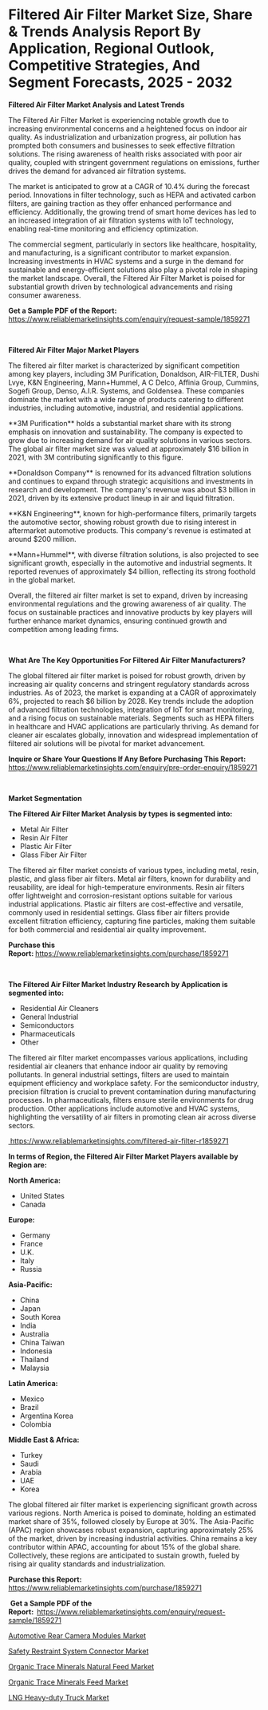 <p><h1>Filtered Air Filter Market Size, Share & Trends Analysis Report By Application, Regional Outlook, Competitive Strategies, And Segment Forecasts, 2025 - 2032</h1></p><p><strong>Filtered Air Filter Market Analysis and Latest Trends</strong></p>
<p><p>The Filtered Air Filter Market is experiencing notable growth due to increasing environmental concerns and a heightened focus on indoor air quality. As industrialization and urbanization progress, air pollution has prompted both consumers and businesses to seek effective filtration solutions. The rising awareness of health risks associated with poor air quality, coupled with stringent government regulations on emissions, further drives the demand for advanced air filtration systems.</p><p>The market is anticipated to grow at a CAGR of 10.4% during the forecast period. Innovations in filter technology, such as HEPA and activated carbon filters, are gaining traction as they offer enhanced performance and efficiency. Additionally, the growing trend of smart home devices has led to an increased integration of air filtration systems with IoT technology, enabling real-time monitoring and efficiency optimization.</p><p>The commercial segment, particularly in sectors like healthcare, hospitality, and manufacturing, is a significant contributor to market expansion. Increasing investments in HVAC systems and a surge in the demand for sustainable and energy-efficient solutions also play a pivotal role in shaping the market landscape. Overall, the Filtered Air Filter Market is poised for substantial growth driven by technological advancements and rising consumer awareness.</p></p>
<p><strong>Get a Sample PDF of the Report:&nbsp;</strong> <a href="https://www.reliablemarketinsights.com/enquiry/request-sample/1859271?utm_campaign=2013&utm_medium=2&utm_source=Github&utm_content=ia&utm_term=05022025&utm_id=filtered-air-filter">https://www.reliablemarketinsights.com/enquiry/request-sample/1859271</a></p>
<p>&nbsp;</p>
<p><strong>Filtered Air Filter Major Market Players</strong></p>
<p><p>The filtered air filter market is characterized by significant competition among key players, including 3M Purification, Donaldson, AIR-FILTER, Dushi Lvye, K&N Engineering, Mann+Hummel, A C Delco, Affinia Group, Cummins, Sogefi Group, Denso, A.I.R. Systems, and Goldensea. These companies dominate the market with a wide range of products catering to different industries, including automotive, industrial, and residential applications.</p><p>**3M Purification** holds a substantial market share with its strong emphasis on innovation and sustainability. The company is expected to grow due to increasing demand for air quality solutions in various sectors. The global air filter market size was valued at approximately $16 billion in 2021, with 3M contributing significantly to this figure.</p><p>**Donaldson Company** is renowned for its advanced filtration solutions and continues to expand through strategic acquisitions and investments in research and development. The company's revenue was about $3 billion in 2021, driven by its extensive product lineup in air and liquid filtration.</p><p>**K&N Engineering**, known for high-performance filters, primarily targets the automotive sector, showing robust growth due to rising interest in aftermarket automotive products. This company's revenue is estimated at around $200 million.</p><p>**Mann+Hummel**, with diverse filtration solutions, is also projected to see significant growth, especially in the automotive and industrial segments. It reported revenues of approximately $4 billion, reflecting its strong foothold in the global market.</p><p>Overall, the filtered air filter market is set to expand, driven by increasing environmental regulations and the growing awareness of air quality. The focus on sustainable practices and innovative products by key players will further enhance market dynamics, ensuring continued growth and competition among leading firms.</p></p>
<p>&nbsp;</p>
<p><strong>What Are The Key Opportunities For Filtered Air Filter Manufacturers?</strong></p>
<p><p>The global filtered air filter market is poised for robust growth, driven by increasing air quality concerns and stringent regulatory standards across industries. As of 2023, the market is expanding at a CAGR of approximately 6%, projected to reach $6 billion by 2028. Key trends include the adoption of advanced filtration technologies, integration of IoT for smart monitoring, and a rising focus on sustainable materials. Segments such as HEPA filters in healthcare and HVAC applications are particularly thriving. As demand for cleaner air escalates globally, innovation and widespread implementation of filtered air solutions will be pivotal for market advancement.</p></p>
<p><strong>Inquire or Share Your Questions If Any Before Purchasing This Report:</strong> <a href="https://www.reliablemarketinsights.com/enquiry/pre-order-enquiry/1859271?utm_campaign=2013&utm_medium=2&utm_source=Github&utm_content=ia&utm_term=05022025&utm_id=filtered-air-filter">https://www.reliablemarketinsights.com/enquiry/pre-order-enquiry/1859271</a></p>
<p>&nbsp;</p>
<p><strong>Market Segmentation</strong></p>
<p><strong>The Filtered Air Filter Market Analysis by types is segmented into:</strong></p>
<p><ul><li>Metal Air Filter</li><li>Resin Air Filter</li><li>Plastic Air Filter</li><li>Glass Fiber Air Filter</li></ul></p>
<p><p>The filtered air filter market consists of various types, including metal, resin, plastic, and glass fiber air filters. Metal air filters, known for durability and reusability, are ideal for high-temperature environments. Resin air filters offer lightweight and corrosion-resistant options suitable for various industrial applications. Plastic air filters are cost-effective and versatile, commonly used in residential settings. Glass fiber air filters provide excellent filtration efficiency, capturing fine particles, making them suitable for both commercial and residential air quality improvement.</p></p>
<p><strong>Purchase this Report:&nbsp;</strong><a href="https://www.reliablemarketinsights.com/purchase/1859271?utm_campaign=2013&utm_medium=2&utm_source=Github&utm_content=ia&utm_term=05022025&utm_id=filtered-air-filter">https://www.reliablemarketinsights.com/purchase/1859271</a></p>
<p>&nbsp;</p>
<p><strong>The Filtered Air Filter Market Industry Research by Application is segmented into:</strong></p>
<p><ul><li>Residential Air Cleaners</li><li>General Industrial</li><li>Semiconductors</li><li>Pharmaceuticals</li><li>Other</li></ul></p>
<p><p>The filtered air filter market encompasses various applications, including residential air cleaners that enhance indoor air quality by removing pollutants. In general industrial settings, filters are used to maintain equipment efficiency and workplace safety. For the semiconductor industry, precision filtration is crucial to prevent contamination during manufacturing processes. In pharmaceuticals, filters ensure sterile environments for drug production. Other applications include automotive and HVAC systems, highlighting the versatility of air filters in promoting clean air across diverse sectors.</p></p>
<p><a href="https://www.reliablemarketinsights.com/filtered-air-filter-r1859271?utm_campaign=2013&utm_medium=2&utm_source=Github&utm_content=ia&utm_term=05022025&utm_id=filtered-air-filter">&nbsp;https://www.reliablemarketinsights.com/filtered-air-filter-r1859271</a></p>
<p><strong>In terms of Region, the Filtered Air Filter Market Players available by Region are:</strong></p>
<p>
    <p> <strong> North America: </strong>
        <ul>
            <li>United States</li>
            <li>Canada</li>
        </ul>
        </p> 
    <p> <strong> Europe: </strong>
        <ul>
            <li>Germany</li>
            <li>France</li>
            <li>U.K.</li>
            <li>Italy</li>
            <li>Russia</li>
        </ul>
        </p> 
    <p> <strong> Asia-Pacific: </strong>
        <ul>
            <li>China</li>
            <li>Japan</li>
            <li>South Korea</li>
            <li>India</li>
            <li>Australia</li>
            <li>China Taiwan</li>
            <li>Indonesia</li>
            <li>Thailand</li>
            <li>Malaysia</li>
        </ul>
        </p> 
    <p> <strong> Latin America: </strong>
        <ul>
            <li>Mexico</li>
            <li>Brazil</li>
            <li>Argentina Korea</li>
            <li>Colombia</li>
        </ul>
        </p> 
    <p> <strong> Middle East & Africa: </strong>
        <ul>
            <li>Turkey</li>
            <li>Saudi</li>
            <li>Arabia</li>
            <li>UAE</li>
            <li>Korea</li>
        </ul>
    </p>
    </p>
<p><p>The global filtered air filter market is experiencing significant growth across various regions. North America is poised to dominate, holding an estimated market share of 35%, followed closely by Europe at 30%. The Asia-Pacific (APAC) region showcases robust expansion, capturing approximately 25% of the market, driven by increasing industrial activities. China remains a key contributor within APAC, accounting for about 15% of the global share. Collectively, these regions are anticipated to sustain growth, fueled by rising air quality standards and industrialization.</p></p>
<p><strong>Purchase this Report: </strong><a href="https://www.reliablemarketinsights.com/purchase/1859271?utm_campaign=2013&utm_medium=2&utm_source=Github&utm_content=ia&utm_term=05022025&utm_id=filtered-air-filter">https://www.reliablemarketinsights.com/purchase/1859271</a></p>
<p>&nbsp;<strong>Get a Sample PDF of the Report:&nbsp;&nbsp;</strong><a href="https://www.reliablemarketinsights.com/enquiry/request-sample/1859271?utm_campaign=2013&utm_medium=2&utm_source=Github&utm_content=ia&utm_term=05022025&utm_id=filtered-air-filter">https://www.reliablemarketinsights.com/enquiry/request-sample/1859271</a></p>
<p><strong></strong></p>
<p><p><a href="https://www.linkedin.com/pulse/automotive-rear-camera-modules-market-demand-revenue-growth-e0laf?utm_campaign=2013&utm_medium=2&utm_source=Github&utm_content=ia&utm_term=05022025&utm_id=filtered-air-filter">Automotive Rear Camera Modules Market</a></p><p><a href="https://www.linkedin.com/pulse/regulatory-landscape-its-influence-global-safety-restraint-n7v6f?utm_campaign=2013&utm_medium=2&utm_source=Github&utm_content=ia&utm_term=05022025&utm_id=filtered-air-filter">Safety Restraint System Connector Market</a></p><p><a href="https://www.linkedin.com/pulse/projecting-growth-organic-trace-minerals-natural-feedmarket-eqvgc?utm_campaign=2013&utm_medium=2&utm_source=Github&utm_content=ia&utm_term=05022025&utm_id=filtered-air-filter">Organic Trace Minerals Natural Feed Market</a></p><p><a href="https://www.linkedin.com/pulse/market-insights-global-organic-trace-minerals-feed-forecast-niuec?utm_campaign=2013&utm_medium=2&utm_source=Github&utm_content=ia&utm_term=05022025&utm_id=filtered-air-filter">Organic Trace Minerals Feed Market</a></p><p><a href="https://www.linkedin.com/pulse/lng-heavy-duty-truck-market-analysis-2025-2032-trends-smkuf?utm_campaign=2013&utm_medium=2&utm_source=Github&utm_content=ia&utm_term=05022025&utm_id=filtered-air-filter">LNG Heavy-duty Truck Market</a></p></p>